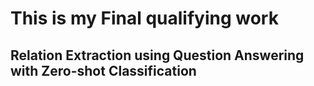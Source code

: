 # This is my Final qualifying work

## Relation Extraction using Question Answering with Zero-shot Classification